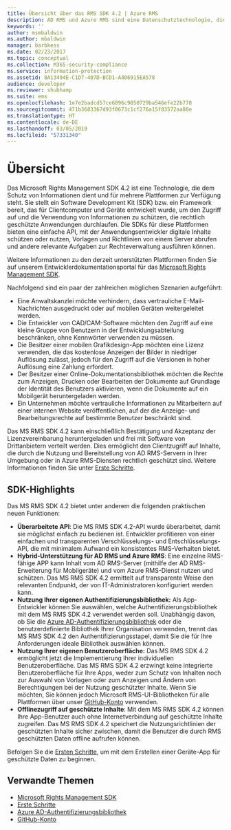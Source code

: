 ```yaml
---
title: Übersicht über das RMS SDK 4.2 | Azure RMS
description: AD RMS und Azure RMS sind eine Datenschutztechnologie, die zum Schutz digitaler Informationen vor nicht autorisierter Verwendung beiträgt.
keywords: ''
author: msmbaldwin
ms.author: mbaldwin
manager: barbkess
ms.date: 02/23/2017
ms.topic: conceptual
ms.collection: M365-security-compliance
ms.service: information-protection
ms.assetid: 8A13494E-C1D7-407D-BCD1-A406915EA578
audience: developer
ms.reviewer: shubhamp
ms.suite: ems
ms.openlocfilehash: 1e7e2badcd57ce6896c9850729ba546efe22b778
ms.sourcegitcommit: 471b3683367d93f0673c1cf276a15f83572aa80e
ms.translationtype: HT
ms.contentlocale: de-DE
ms.lasthandoff: 03/05/2019
ms.locfileid: "57331340"
---
```

# <a name="overview"></a>Übersicht

Das Microsoft Rights Management SDK 4.2 ist eine Technologie, die dem Schutz von Informationen dient und für mehrere Plattformen zur Verfügung steht.  Sie stellt ein Software Development Kit (SDK) bzw. ein Framework bereit, das für Clientcomputer und Geräte entwickelt wurde, um den Zugriff auf und die Verwendung von Informationen zu schützen, die rechtlich geschützte Anwendungen durchlaufen. Die SDKs für diese Plattformen bieten eine einfache API, mit der Anwendungsentwickler digitale Inhalte schützen oder nutzen, Vorlagen und Richtlinien von einem Server abrufen und andere relevante Aufgaben zur Rechteverwaltung ausführen können.

Weitere Informationen zu den derzeit unterstützten Plattformen finden Sie auf unserem Entwicklerdokumentationsportal für das [Microsoft Rights Management SDK](active-directory-rights-management-services-multi-platform-thin-client-sdk-portal.md).

Nachfolgend sind ein paar der zahlreichen möglichen Szenarien aufgeführt:

-   Eine Anwaltskanzlei möchte verhindern, dass vertrauliche E-Mail-Nachrichten ausgedruckt oder auf mobilen Geräten weitergeleitet werden.
-   Die Entwickler von CAD/CAM-Software möchten den Zugriff auf eine kleine Gruppe von Benutzern in der Entwicklungsabteilung beschränken, ohne Kennwörter verwenden zu müssen.
-   Die Besitzer einer mobilen Grafikdesign-App möchten eine Lizenz verwenden, die das kostenlose Anzeigen der Bilder in niedriger Auflösung zulässt, jedoch für den Zugriff auf die Versionen in hoher Auflösung eine Zahlung erfordert.
-   Der Besitzer einer Online-Dokumentationsbibliothek möchten die Rechte zum Anzeigen, Drucken oder Bearbeiten der Dokumente auf Grundlage der Identität des Benutzers aktivieren, wenn die Dokumente auf ein Mobilgerät heruntergeladen werden.
-   Ein Unternehmen möchte vertrauliche Informationen zu Mitarbeitern auf einer internen Website veröffentlichen, auf der die Anzeige- und Bearbeitungsrechte auf bestimmte Benutzer beschränkt sind.

Das MS RMS SDK 4.2 kann einschließlich Bestätigung und Akzeptanz der Lizenzvereinbarung heruntergeladen und frei mit Software von Drittanbietern verteilt werden. Dies ermöglicht den Clientzugriff auf Inhalte, die durch die Nutzung und Bereitstellung von AD RMS-Servern in Ihrer Umgebung oder in Azure RMS-Diensten rechtlich geschützt sind. Weitere Informationen finden Sie unter [Erste Schritte](get-started.md).

## <a name="sdk-highlights"></a>SDK-Highlights


Das MS RMS SDK 4.2 bietet unter anderem die folgenden praktischen neuen Funktionen:

-   **Überarbeitete API**: Die MS RMS SDK 4.2-API wurde überarbeitet, damit sie möglichst einfach zu bedienen ist. Entwickler profitieren von einer einfachen und transparenten Verschlüsselungs- und Entschlüsselungs-API, die mit minimalem Aufwand ein konsistentes RMS-Verhalten bietet.
-   **Hybrid-Unterstützung für AD RMS und Azure RMS**: Eine einzelne RMS-fähige APP kann Inhalt vom AD RMS-Server (mithilfe der AD RMS-Erweiterung für Mobilgeräte) und vom Azure RMS-Dienst nutzen und schützen. Das MS RMS SDK 4.2 ermittelt auf transparente Weise den relevanten Endpunkt, der von IT-Administratoren konfiguriert werden kann.
-   **Nutzung Ihrer eigenen Authentifizierungsbibliothek:** Als App-Entwickler können Sie auswählen, welche Authentifizierungsbibliothek mit dem MS RMS SDK 4.2 verwendet werden soll. Unabhängig davon, ob Sie die [Azure AD-Authentifizierungsbibliothek](https://msdn.microsoft.com/library/jj573266.aspx) oder die benutzerdefinierte Bibliothek Ihrer Organisation verwenden, trennt das MS RMS SDK 4.2 den Authentifizierungsstapel, damit Sie die für Ihre Anforderungen ideale Bibliothek auswählen können.
-   **Nutzung Ihrer eigenen Benutzeroberfläche:** Das MS RMS SDK 4.2 ermöglicht jetzt die Implementierung Ihrer individuellen Benutzeroberfläche. Das MS RMS SDK 4.2 erzwingt keine integrierte Benutzeroberfläche für Ihre Apps, weder zum Schutz von Inhalten noch zur Auswahl von Vorlagen oder zum Anzeigen und Ändern von Berechtigungen bei der Nutzung geschützter Inhalte. Wenn Sie möchten, Sie können jedoch Microsoft RMS-UI-Bibliotheken für alle Plattformen über unser [GitHub-Konto](https://github.com/AzureAD/) verwenden.
-   **Offlinezugriff auf geschützte Inhalte**: Mit dem MS RMS SDK 4.2 können Ihre App-Benutzer auch ohne Internetverbindung auf geschützte Inhalte zugreifen. Das MS RMS SDK 4.2 speichert die Nutzungsrichtlinien der geschützten Inhalte sicher zwischen, damit die Benutzer die durch RMS geschützten Daten offline aufrufen können.

Befolgen Sie die [Ersten Schritte](get-started.md), um mit dem Erstellen einer Geräte-App für geschützte Daten zu beginnen.

## <a name="related-topics"></a>Verwandte Themen

* [Microsoft Rights Management SDK](active-directory-rights-management-services-multi-platform-thin-client-sdk-portal.md)
* [Erste Schritte](get-started.md)
* [Azure AD-Authentifizierungsbibliothek](https://msdn.microsoft.com/library/jj573266.aspx)
* [GitHub-Konto](https://github.com/AzureAD/)
